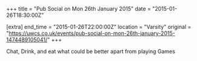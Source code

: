 +++
title = "Pub Social on Mon 26th January 2015"
date = "2015-01-26T18:30:00Z"

[extra]
end_time = "2015-01-26T22:00:00Z"
location = "Varsity"
original = "https://uwcs.co.uk/events/pub-social-on-mon-26th-january-2015-1474489105041/"
+++

Chat, Drink, and eat what could be better apart from playing Games

